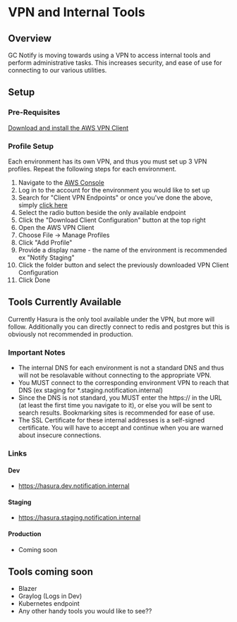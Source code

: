 # VPN and Internal Tools

## Overview

GC Notify is moving towards using a VPN to access internal tools and perform administrative tasks. This increases security, and ease of use for connecting to our various utilities. 

## Setup

### Pre-Requisites

[Download and install the AWS VPN Client](https://aws.amazon.com/vpn/client-vpn-download/)

### Profile Setup

Each environment has its own VPN, and thus you must set up 3 VPN profiles. Repeat the following steps for each environment.

1. Navigate to the [AWS Console](https://cds-snc-ct.awsapps.com/start#/)
2. Log in to the account for the environment you would like to set up
3. Search for "Client VPN Endpoints" or once you've done the above, simply [click here](https://ca-central-1.console.aws.amazon.com/vpc/home?region=ca-central-1#ClientVPNEndpoints:)
4. Select the radio button beside the only available endpoint
5. Click the "Download Client Configuration" button at the top right
6. Open the AWS VPN Client
7. Choose File -> Manage Profiles
8. Click "Add Profile"
9. Provide a display name - the name of the environment is recommended ex "Notify Staging"
10. Click the folder button and select the previously downloaded VPN Client Configuration
11. Click Done


## Tools Currently Available

Currently Hasura is the only tool available under the VPN, but more will follow. Additionally you can directly connect to redis and postgres but this is obviously not recommended in production.

### Important Notes

- The internal DNS for each environment is not a standard DNS and thus will not be resolavable 
without connecting to the appropriate VPN. 
- You MUST connect to the corresponding environment VPN to reach that DNS (ex staging for *.staging.notification.internal)
- Since the DNS is not standard, you MUST enter the https:// in the URL (at least the first time you navigate to it), or else you will be sent to search results. Bookmarking sites is recommended for ease of use.
- The SSL Certificate for these internal addresses is a self-signed certificate. You will have to accept and continue when you are warned about insecure connections. 

### Links

#### Dev
- https://hasura.dev.notification.internal

#### Staging
- https://hasura.staging.notification.internal

#### Production
- Coming soon

## Tools coming soon

- Blazer
- Graylog (Logs in Dev)
- Kubernetes endpoint
- Any other handy tools you would like to see??